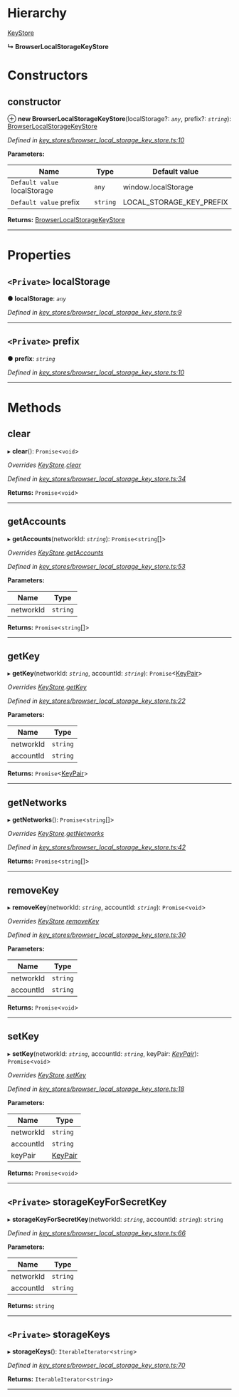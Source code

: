 

# Hierarchy

 [KeyStore](_key_stores_keystore_.keystore.md)

**↳ BrowserLocalStorageKeyStore**

# Constructors

<a id="constructor"></a>

##  constructor

⊕ **new BrowserLocalStorageKeyStore**(localStorage?: *`any`*, prefix?: *`string`*): [BrowserLocalStorageKeyStore](_key_stores_browser_local_storage_key_store_.browserlocalstoragekeystore.md)

*Defined in [key_stores/browser_local_storage_key_store.ts:10](https://github.com/nearprotocol/nearlib/blob/7880ebf/src.ts/key_stores/browser_local_storage_key_store.ts#L10)*

**Parameters:**

| Name | Type | Default value |
| ------ | ------ | ------ |
| `Default value` localStorage | `any` |  window.localStorage |
| `Default value` prefix | `string` |  LOCAL_STORAGE_KEY_PREFIX |

**Returns:** [BrowserLocalStorageKeyStore](_key_stores_browser_local_storage_key_store_.browserlocalstoragekeystore.md)

___

# Properties

<a id="localstorage"></a>

## `<Private>` localStorage

**● localStorage**: *`any`*

*Defined in [key_stores/browser_local_storage_key_store.ts:9](https://github.com/nearprotocol/nearlib/blob/7880ebf/src.ts/key_stores/browser_local_storage_key_store.ts#L9)*

___
<a id="prefix"></a>

## `<Private>` prefix

**● prefix**: *`string`*

*Defined in [key_stores/browser_local_storage_key_store.ts:10](https://github.com/nearprotocol/nearlib/blob/7880ebf/src.ts/key_stores/browser_local_storage_key_store.ts#L10)*

___

# Methods

<a id="clear"></a>

##  clear

▸ **clear**(): `Promise`<`void`>

*Overrides [KeyStore](_key_stores_keystore_.keystore.md).[clear](_key_stores_keystore_.keystore.md#clear)*

*Defined in [key_stores/browser_local_storage_key_store.ts:34](https://github.com/nearprotocol/nearlib/blob/7880ebf/src.ts/key_stores/browser_local_storage_key_store.ts#L34)*

**Returns:** `Promise`<`void`>

___
<a id="getaccounts"></a>

##  getAccounts

▸ **getAccounts**(networkId: *`string`*): `Promise`<`string`[]>

*Overrides [KeyStore](_key_stores_keystore_.keystore.md).[getAccounts](_key_stores_keystore_.keystore.md#getaccounts)*

*Defined in [key_stores/browser_local_storage_key_store.ts:53](https://github.com/nearprotocol/nearlib/blob/7880ebf/src.ts/key_stores/browser_local_storage_key_store.ts#L53)*

**Parameters:**

| Name | Type |
| ------ | ------ |
| networkId | `string` |

**Returns:** `Promise`<`string`[]>

___
<a id="getkey"></a>

##  getKey

▸ **getKey**(networkId: *`string`*, accountId: *`string`*): `Promise`<[KeyPair](_utils_key_pair_.keypair.md)>

*Overrides [KeyStore](_key_stores_keystore_.keystore.md).[getKey](_key_stores_keystore_.keystore.md#getkey)*

*Defined in [key_stores/browser_local_storage_key_store.ts:22](https://github.com/nearprotocol/nearlib/blob/7880ebf/src.ts/key_stores/browser_local_storage_key_store.ts#L22)*

**Parameters:**

| Name | Type |
| ------ | ------ |
| networkId | `string` |
| accountId | `string` |

**Returns:** `Promise`<[KeyPair](_utils_key_pair_.keypair.md)>

___
<a id="getnetworks"></a>

##  getNetworks

▸ **getNetworks**(): `Promise`<`string`[]>

*Overrides [KeyStore](_key_stores_keystore_.keystore.md).[getNetworks](_key_stores_keystore_.keystore.md#getnetworks)*

*Defined in [key_stores/browser_local_storage_key_store.ts:42](https://github.com/nearprotocol/nearlib/blob/7880ebf/src.ts/key_stores/browser_local_storage_key_store.ts#L42)*

**Returns:** `Promise`<`string`[]>

___
<a id="removekey"></a>

##  removeKey

▸ **removeKey**(networkId: *`string`*, accountId: *`string`*): `Promise`<`void`>

*Overrides [KeyStore](_key_stores_keystore_.keystore.md).[removeKey](_key_stores_keystore_.keystore.md#removekey)*

*Defined in [key_stores/browser_local_storage_key_store.ts:30](https://github.com/nearprotocol/nearlib/blob/7880ebf/src.ts/key_stores/browser_local_storage_key_store.ts#L30)*

**Parameters:**

| Name | Type |
| ------ | ------ |
| networkId | `string` |
| accountId | `string` |

**Returns:** `Promise`<`void`>

___
<a id="setkey"></a>

##  setKey

▸ **setKey**(networkId: *`string`*, accountId: *`string`*, keyPair: *[KeyPair](_utils_key_pair_.keypair.md)*): `Promise`<`void`>

*Overrides [KeyStore](_key_stores_keystore_.keystore.md).[setKey](_key_stores_keystore_.keystore.md#setkey)*

*Defined in [key_stores/browser_local_storage_key_store.ts:18](https://github.com/nearprotocol/nearlib/blob/7880ebf/src.ts/key_stores/browser_local_storage_key_store.ts#L18)*

**Parameters:**

| Name | Type |
| ------ | ------ |
| networkId | `string` |
| accountId | `string` |
| keyPair | [KeyPair](_utils_key_pair_.keypair.md) |

**Returns:** `Promise`<`void`>

___
<a id="storagekeyforsecretkey"></a>

## `<Private>` storageKeyForSecretKey

▸ **storageKeyForSecretKey**(networkId: *`string`*, accountId: *`string`*): `string`

*Defined in [key_stores/browser_local_storage_key_store.ts:66](https://github.com/nearprotocol/nearlib/blob/7880ebf/src.ts/key_stores/browser_local_storage_key_store.ts#L66)*

**Parameters:**

| Name | Type |
| ------ | ------ |
| networkId | `string` |
| accountId | `string` |

**Returns:** `string`

___
<a id="storagekeys"></a>

## `<Private>` storageKeys

▸ **storageKeys**(): `IterableIterator`<`string`>

*Defined in [key_stores/browser_local_storage_key_store.ts:70](https://github.com/nearprotocol/nearlib/blob/7880ebf/src.ts/key_stores/browser_local_storage_key_store.ts#L70)*

**Returns:** `IterableIterator`<`string`>

___


